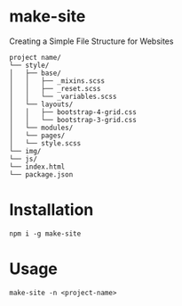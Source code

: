 # make-site
Creating a Simple File Structure for Websites

```
project name/
└── style/
│   ├── base/
│   │   ├── _mixins.scss
│   │   ├── _reset.scss
│   │   └── _variables.scss
│   └── layouts/
│   │   ├── bootstrap-4-grid.css
│   │   └── bootstrap-3-grid.css
│   └── modules/
│   └── pages/
│   └── style.scss
└── img/
└── js/
└── index.html
└── package.json

```

# Installation

```
npm i -g make-site

```

# Usage

```
make-site -n <project-name>

```